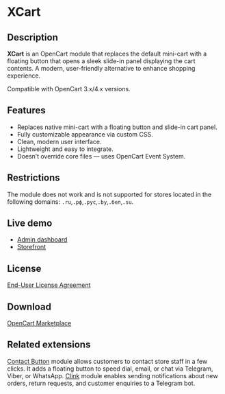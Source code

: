 # XCart

## Description
**XCart** is an OpenCart module that replaces the default mini-cart with a floating button that opens a sleek slide-in panel displaying the cart contents. A modern, user-friendly alternative to enhance shopping experience.

Compatible with OpenCart 3.x/4.x versions.

## Features
* Replaces native mini-cart with a floating button and slide-in cart panel.
* Fully customizable appearance via custom CSS.
* Clean, modern user interface.
* Lightweight and easy to integrate.
* Doesn’t override core files — uses OpenCart Event System.

## Restrictions
The module does not work and is not supported for stores located in the following domains: `.ru`,`.рф`,`.рус`,`.by`,`.бел`,`.su`.

## Live demo
* [Admin dashboard](https://demo.ocmod.space/a/admin/index.php?route=extension/module/xcart)
* [Storefront](https://demo.ocmod.space/a/)

## License
[End-User License Agreement](../EULA.txt)

## Download
[OpenCart Marketplace](https://www.opencart.com/index.php?route=marketplace/extension/info&extension_id=47251)

## Related extensions
[Contact Button](https://www.opencart.com/index.php?route=marketplace/extension/info&extension_id=43102) module allows customers to contact store staff in a few clicks. It adds a floating button to speed dial, email, or chat via Telegram, Viber, or WhatsApp.
[Clink](https://www.opencart.com/index.php?route=marketplace/extension/info&extension_id=46469) module enables sending notifications about new orders, return requests, and customer enquiries to a Telegram bot.
